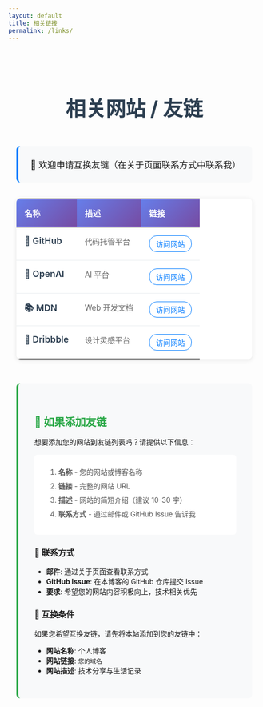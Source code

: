 ```yaml
---
layout: default
title: 相关链接
permalink: /links/
---
```


<style>
.links-page {
max-width: 900px;
margin: 0 auto;
padding: 2rem 1rem;
}

.links-header {
text-align: center;
margin-bottom: 3rem;
}

.links-header h1 {
color: #2c3e50;
font-size: 2.5rem;
margin-bottom: 1rem;
}

.links-intro {
background: #f8f9fa;
padding: 1.5rem;
border-radius: 8px;
border-left: 4px solid #007bff;
margin-bottom: 2rem;
font-size: 1.1rem;
}

.links-table {
width: 100%;
border-collapse: collapse;
margin-bottom: 3rem;
background: white;
box-shadow: 0 2px 10px rgba(0,0,0,0.1);
border-radius: 8px;
overflow: hidden;
}

.links-table th {
background: linear-gradient(135deg, #667eea, #764ba2);
color: white;
padding: 1rem;
text-align: left;
font-weight: 600;
}

.links-table td {
padding: 1rem;
border-bottom: 1px solid #e9ecef;
vertical-align: top;
}

.links-table tr:last-child td {
border-bottom: none;
}

.links-table tr:hover {
background: #f8f9fa;
}

.link-name {
font-weight: 600;
color: #2c3e50;
font-size: 1.1rem;
}

.link-description {
color: #666;
font-size: 0.95rem;
}

.link-url {
color: #007bff;
text-decoration: none;
font-weight: 500;
padding: 0.3rem 0.8rem;
border: 1px solid #007bff;
border-radius: 15px;
display: inline-block;
transition: all 0.3s ease;
font-size: 0.9rem;
}

.link-url:hover {
background: #007bff;
color: white;
text-decoration: none;
}

.add-section {
background: #f8f9fa;
border-radius: 8px;
padding: 2rem;
border-left: 4px solid #28a745;
}

.add-section h2 {
color: #28a745;
margin-bottom: 1rem;
}

.requirements {
background: white;
padding: 1.5rem;
border-radius: 6px;
margin-top: 1rem;
}

.requirements ol {
margin: 0;
padding-left: 1.5rem;
}

.requirements li {
margin-bottom: 0.5rem;
color: #555;
}

@media (max-width: 768px) {
.links-page {
  padding: 1rem 0.5rem;
}

.links-header h1 {
  font-size: 2rem;
}

.links-table {
  font-size: 0.9rem;
}

.links-table th,
.links-table td {
  padding: 0.8rem 0.5rem;
}
}
</style>

<div class="links-page">

<div class="links-header">

# 相关网站 / 友链

</div>

<div class="links-intro">
📝 欢迎申请互换友链（在关于页面联系方式中联系我）
</div>

<table class="links-table">
<thead>
<tr>
<th>名称</th>
<th>描述</th>
<th>链接</th>
</tr>
</thead>
<tbody>
<tr>
<td><span class="link-name">🐙 GitHub</span></td>
<td><span class="link-description">代码托管平台</span></td>
<td><a href="https://github.com" class="link-url" target="_blank" rel="noopener noreferrer">访问网站</a></td>
</tr>
<tr>
<td><span class="link-name">🤖 OpenAI</span></td>
<td><span class="link-description">AI 平台</span></td>
<td><a href="https://openai.com" class="link-url" target="_blank" rel="noopener noreferrer">访问网站</a></td>
</tr>
<tr>
<td><span class="link-name">📚 MDN</span></td>
<td><span class="link-description">Web 开发文档</span></td>
<td><a href="https://developer.mozilla.org" class="link-url" target="_blank" rel="noopener noreferrer">访问网站</a></td>
</tr>
<tr>
<td><span class="link-name">🎨 Dribbble</span></td>
<td><span class="link-description">设计灵感平台</span></td>
<td><a href="https://dribbble.com" class="link-url" target="_blank" rel="noopener noreferrer">访问网站</a></td>
</tr>
</tbody>
</table>

<div class="add-section">

## 🤝 如果添加友链

想要添加您的网站到友链列表吗？请提供以下信息：

<div class="requirements">

1. **名称** - 您的网站或博客名称
2. **链接** - 完整的网站 URL
3. **描述** - 网站的简短介绍（建议 10-30 字）
4. **联系方式** - 通过邮件或 GitHub Issue 告诉我

</div>

### 📮 联系方式

- **邮件**: 通过关于页面查看联系方式
- **GitHub Issue**: 在本博客的 GitHub 仓库提交 Issue
- **要求**: 希望您的网站内容积极向上，技术相关优先

### 🔄 互换条件

如果您希望互换友链，请先将本站添加到您的友链中：

- **网站名称**: 个人博客
- **网站链接**: `您的域名`
- **网站描述**: 技术分享与生活记录

</div>

</div>
